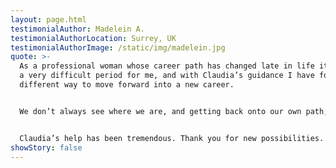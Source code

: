 ```yaml
---
layout: page.html
testimonialAuthor: Madelein A.
testimonialAuthorLocation: Surrey, UK
testimonialAuthorImage: /static/img/madelein.jpg
quote: >-
  As a professional woman whose career path has changed late in life it has been
  a very difficult period for me, and with Claudia’s guidance I have found a
  different way to move forward into a new career.


  We don’t always see where we are, and getting back onto our own path, to move into a positive direction is amazing, especially when we get ourselves into a situation where we cannot see ourselves as worthy or even good enough to do something new to expand our own ideas of  who we are.


  Claudia’s help has been tremendous. Thank you for new possibilities.
showStory: false
---
```

